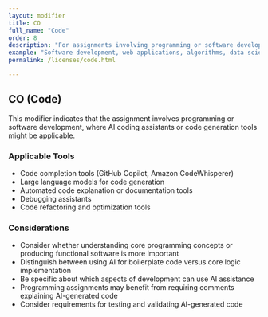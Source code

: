 ```yaml
---
layout: modifier
title: CO
full_name: "Code"
order: 8
description: "For assignments involving programming or software development"
example: "Software development, web applications, algorithms, data science scripts, computational art"
permalink: /licenses/code.html

---
```


## CO (Code)

This modifier indicates that the assignment involves programming or software development, where AI coding assistants or code generation tools might be applicable.

### Applicable Tools
- Code completion tools (GitHub Copilot, Amazon CodeWhisperer)
- Large language models for code generation
- Automated code explanation or documentation tools
- Debugging assistants
- Code refactoring and optimization tools

### Considerations
- Consider whether understanding core programming concepts or producing functional software is more important
- Distinguish between using AI for boilerplate code versus core logic implementation
- Be specific about which aspects of development can use AI assistance
- Programming assignments may benefit from requiring comments explaining AI-generated code
- Consider requirements for testing and validating AI-generated code